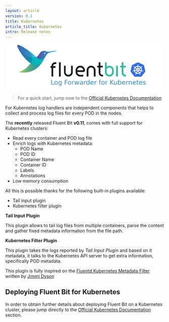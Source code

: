 ```yaml
---
layout: article
version: 0.1
title: Kubernetes
article_title: Kubernetes
intro: Release notes
---
```


![](/assets/img/fluentbit_kubernetes.png)

> For a quick start, jump now to the [Official Kubernetes Documentation](http://fluentbit.io/documentation/0.11/kubernetes/)

For Kubernetes log handlers are independent components that helps to collect and process log files for every POD in the nodes.

The __recently__ released Fluent Bit __v0.11__, comes with full support for Kubernetes clusters:

- Read every container and POD log file
- Enrich logs with Kubernetes metadata:
  - POD Name
  - POD ID
  - Container Name
  - Container ID
  - Labels
  - Annotations
- Low memory consumption

All this is possible thanks for the following built-in plugins available:

- Tail input plugin
- Kubernetes filter plugin

__Tail Input Plugin__

This plugin allows to tail log files from multiple containers, parse the content and gather fixed metadata information from the file path.

__Kubernetes Filter Plugin__

This plugin takes the logs reported by _Tail Input Plugin_ and based on it metadata, it talks to the Kubernetes API server to get extra information, specifically POD metadata.

This plugin is fully inspired on the [Fluentd Kubernetes Metadata Filter](https://github.com/fabric8io/fluent-plugin-kubernetes_metadata_filter) written by [Jimmi Dyson](https://github.com/jimmidyson)

## Deploying Fluent Bit for Kubernetes

In order to obtain further details about deploying Fluent Bit on a Kubernetes cluster,
please jump directly to the [Official Kubernetes Documentation](http://fluentbit.io/documentation/0.11/kubernetes/) section.
